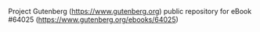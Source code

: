 Project Gutenberg (https://www.gutenberg.org) public repository for eBook #64025 (https://www.gutenberg.org/ebooks/64025)
